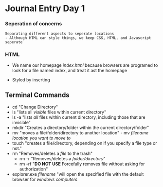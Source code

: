 # Journal Entry Day 1



### Seperation of concerns
    Separating different aspects to seperate locations
    - Although HTML can style things, we keep CSS, HTML, and Javascript seperate


### HTML 

- We name our homepage _index.html_ because browsers are programed to look for a file named index, and treat it ast the homepage

 - Styled by inserting
 <script>
    //js
</script>






## Terminal Commands

- cd "Change Directory"
- ls "lists all _visible_ files within current directory"
- ls -a "lists _all_ files within current directory, including those that are invisible"
- mkdir "Creates a directory/folder within the current directory/folder"
- mv "moves a file/folder/directory to another location"
        - mv _filename_ _location you want to move to_
- touch "creates a file/directory, depending on if you specify a file type or not."
- rm "Removes/deletes a _file_ to the trash"
    - rm -r "Removes/deletes a _folder/directory_"
    - rm -rf "**DO NOT USE** Forcefully removes file without asking for authorization"
- explorer.exe _filename_ "will open the specified file with the default browser for _windows computers_